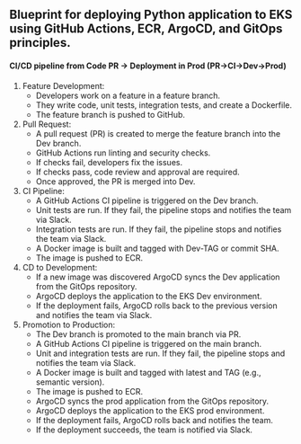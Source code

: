 ## Blueprint for deploying Python application to EKS using GitHub Actions, ECR, ArgoCD, and GitOps principles.
#### CI/CD pipeline from Code PR → Deployment in Prod (PR->CI->Dev->Prod)
1. Feature Development:
	- Developers work on a feature in a feature branch.
	- They write code, unit tests, integration tests, and create a Dockerfile.
	- The feature branch is pushed to GitHub.
2. Pull Request:
	- A pull request (PR) is created to merge the feature branch into the Dev branch.
	- GitHub Actions run linting and security checks.
	- If checks fail, developers fix the issues.
	- If checks pass, code review and approval are required.
	- Once approved, the PR is merged into Dev.
3. CI Pipeline:
	- A GitHub Actions CI pipeline is triggered on the Dev branch.
	- Unit tests are run. If they fail, the pipeline stops and notifies the team via Slack.
	- Integration tests are run. If they fail, the pipeline stops and notifies the team via Slack.
	- A Docker image is built and tagged with Dev-TAG or commit SHA.
	- The image is pushed to ECR.
4. CD to Development:
	- If a new image was discovered ArgoCD syncs the Dev application from the GitOps repository.
	- ArgoCD deploys the application to the EKS Dev environment.
	- If the deployment fails, ArgoCD rolls back to the previous version and notifies the team via Slack.
5. Promotion to Production:
	- The Dev branch is promoted to the main branch via PR.
	- A GitHub Actions CI pipeline is triggered on the main branch.
	- Unit and integration tests are run. If they fail, the pipeline stops and notifies the team via Slack.
	- A Docker image is built and tagged with latest and TAG (e.g., semantic version).
	- The image is pushed to ECR.
	- ArgoCD syncs the prod application from the GitOps repository.
	- ArgoCD deploys the application to the EKS prod environment.
	- If the deployment fails, ArgoCD rolls back and notifies the team.
	- If the deployment succeeds, the team is notified via Slack.
